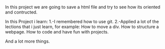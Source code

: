 In this project we are going to save a html file and try to see how its oriented and contructed.


In this Project i learn:
1.-I remembered how to use git.
2.-Applied a lot of the lections that i just learn, for example:
  How to move a div.
  How to structure a webpage.
  How to code and have fun with projects.


And a lot more things.